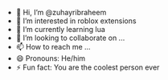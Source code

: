 - 👋 Hi, I’m @zuhayribraheem
- 👀 I’m interested in roblox extensions
- 🌱 I’m currently learning lua
- 💞️ I’m looking to collaborate on ...
- 📫 How to reach me ...
- 😄 Pronouns: He/him
- ⚡ Fun fact: You are the coolest person ever

<!---
zuhayribraheem/zuhayribraheem is a ✨ special ✨ repository because its `README.md` (this file) appears on your GitHub profile.
You can click the Preview link to take a look at your changes.
--->
